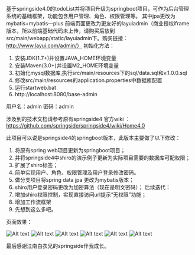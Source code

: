 基于springside4.0的todoList并将项目升级为springboot项目，可作为后台管理系统的基础框架，功能包含用户管理、角色、权限管理等。
其中jpa更改为mybatis+mybatis—plus
前端页面更改为更友好的layuiadmin（商业授权iframe版本，所以前端基础代码未上传，请购买后放到src/main/webapp/static/layuiadmin下。购买链接：http://www.layui.com/admin/）
初始化方法：
1. 安装JDK(1.7+)并设置JAVA_HOME环境变量
2. 安装Maven(3.0+)并设置M2_HOME环境变量
3. 初始化mysql数据库,执行src/main/resources下的sql/data.sql和v.1.0.0.sql
4. 修改src/main/resources的application.properties中数据库配置
5. 运行startweb.bat
6. http://localhost:8080/base-admin

用户名：admin 密码：admin

涉及到的技术文档请参考原有springside4 官方wiki ：
https://github.com/springside/springside4/wiki/Home4.0

此项目可以说是springside4的springboot版本，此版本主要做了以下修改：
1. 将原有spring web项目更新为springboot项目；
2. 并将springside4中shiro的演示例子更新为实际项目需要的数据库可配权限；
3. 扩展了shiro标签；
4. 简单实现用户、角色、权限管理及用户登录修改密码。
5. 做分支项目将spring data jpa 更改为mybatis版本；
6. shiro用户登录密码更改为加密算法（现在是明文密码）；
后续迭代：
1. 增加shiro权限控制，实现直接访问url提示“无权限”功能；
2. 增加工作流框架
3. 先想到这么多吧。

页面效果：

![Alt text](https://github.com/supershen1988/base_pro/blob/master/base-admin-mybatis/readme/1.png)
![Alt text](https://github.com/supershen1988/base_pro/blob/master/base-admin-mybatis/readme/2.png)
![Alt text](https://github.com/supershen1988/base_pro/blob/master/base-admin-mybatis/readme/3.png)
![Alt text](https://github.com/supershen1988/base_pro/blob/master/base-admin-mybatis/readme/4.png)
![Alt text](https://github.com/supershen1988/base_pro/blob/master/base-admin-mybatis/readme/5.png)
![Alt text](https://github.com/supershen1988/base_pro/blob/master/base-admin-mybatis/readme/6.png)


最后感谢江南白衣兄的springside伴我成长。